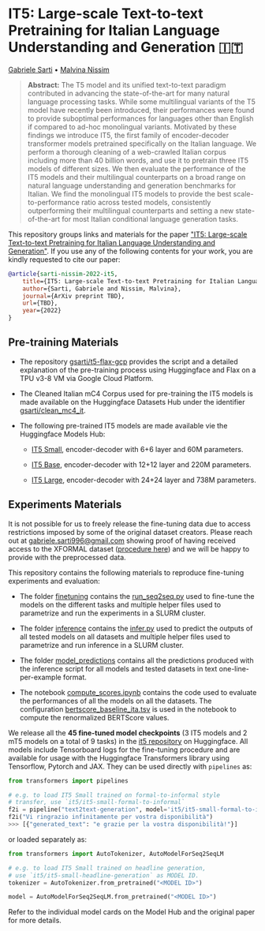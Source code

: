 # IT5: Large-scale Text-to-text Pretraining for Italian Language Understanding and Generation 🇮🇹

[Gabriele Sarti](https://gsarti.com) • [Malvina Nissim](https://malvinanissim.github.io/)

> **Abstract:** The T5 model and its unified text-to-text paradigm contributed in advancing the state-of-the-art for many natural language processing tasks. While some multilingual variants of the T5 model have recently been introduced, their performances were found to provide suboptimal performances for languages other than English if compared to ad-hoc monolingual variants. Motivated by these findings we introduce IT5, the first family of encoder-decoder transformer models pretrained specifically on the Italian language. We perform a thorough cleaning of a web-crawled Italian corpus including more than 40 billion words, and use it to pretrain three IT5 models of different sizes. We then evaluate the performance of the IT5 models and their multilingual counterparts on a broad range on natural language understanding and generation benchmarks for Italian. We find the monolingual IT5 models to provide the best scale-to-performance ratio across tested models, consistently outperforming their multilingual counterparts and setting a new state-of-the-art for most Italian conditional language generation tasks.

This repository groups links and materials for the paper ["IT5: Large-scale Text-to-text Pretraining for Italian Language Understanding and Generation"](https://arxiv.org). If you use any of the following contents for your work, you are kindly requested to cite our paper:

```bibtex
@article{sarti-nissim-2022-it5,
    title={IT5: Large-scale Text-to-text Pretraining for Italian Language Understanding and Generation},
    author={Sarti, Gabriele and Nissim, Malvina},
    journal={ArXiv preprint TBD},
    url={TBD},
    year={2022}
}
```

## Pre-training Materials

- The repository [gsarti/t5-flax-gcp](https://github.com/gsarti/t5-flax-gcp) provides the script and a detailed explanation of the pre-training process using Huggingface and Flax on a TPU v3-8 VM via Google Cloud Platform.

- The Cleaned Italian mC4 Corpus used for pre-training the IT5 models is made available on the Huggingface Datasets Hub under the identifier [gsarti/clean_mc4_it](https://huggingface.co/datasets/gsarti/clean_mc4_it).

- The following pre-trained IT5 models are made available vie the Huggingface Models Hub:

    - [IT5 Small](https://huggingface.co/gsarti/it5-small), encoder-decoder with 6+6 layer and 60M parameters.

    - [IT5 Base](https://huggingface.co/gsarti/it5-base), encoder-decoder with 12+12 layer and 220M parameters.

    - [IT5 Large](https://huggingface.co/gsarti/it5-large), encoder-decoder with 24+24 layer and 738M parameters.

## Experiments Materials

It is not possible for us to freely release the fine-tuning data due to access restrictions imposed by some of the original dataset creators. Please reach out at [gabriele.sarti996@gmail.com](mailto:gabriele.sarti996@gmail.com) showing proof of having received access to the XFORMAL dataset ([procedure here](https://github.com/Elbria/xformal-FoST)) and we will be happy to provide with the preprocessed data.

This repository contains the following materials to reproduce fine-tuning experiments and evaluation:

- The folder [finetuning](finetuning) contains the [run_seq2seq.py](finetuning/run_seq2seq.py) used to fine-tune the models on the different tasks and multiple helper files used to parametrize and run the experiments in a SLURM cluster.

- The folder [inference](inference) contains the [infer.py](inference/infer.py) used to predict the outputs of all tested models on all datasets and multiple helper files used to parametrize and run inference in a SLURM cluster.

- The folder [model_predictions](model_predictions) contains all the predictions produced with the inference script for all models and tested datasets in text one-line-per-example format.

- The notebook [compute_scores.ipynb](compute_scores.ipynb) contains the code used to evaluate the performances of all the models on all the datasets. The configuration [bertscore_baseline_ita.tsv](bertscore_baseline_ita.tsv) is used in the notebook to compute the renormalized BERTScore values.

We release all the **45 fine-tuned model checkpoints** (3 IT5 models and 2 mT5 models on a total of 9 tasks) in the [it5 repository](https://huggingface.co/it5) on Huggingface. All models include Tensorboard logs for the fine-tuning procedure and are available for usage with the Huggingface Transformers library using Tensorflow, Pytorch and JAX. They can be used directly with `pipelines` as:

```python
from transformers import pipelines

# e.g. to load IT5 Small trained on formal-to-informal style 
# transfer, use `it5/it5-small-formal-to-informal`
f2i = pipeline("text2text-generation", model='it5/it5-small-formal-to-informal')
f2i("Vi ringrazio infinitamente per vostra disponibilità")
>>> [{"generated_text": "e grazie per la vostra disponibilità!"}]
```

or loaded separately as:

```python
from transformers import AutoTokenizer, AutoModelForSeq2SeqLM

# e.g. to load IT5 Small trained on headline generation,
# use `it5/it5-small-headline-generation` as MODEL ID.
tokenizer = AutoTokenizer.from_pretrained("<MODEL ID>")

model = AutoModelForSeq2SeqLM.from_pretrained("<MODEL ID>")
```

Refer to the individual model cards on the Model Hub and the original paper for more details.

